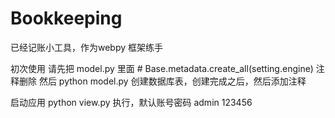 # Bookkeeping
已经记账小工具，作为webpy 框架练手

初次使用 请先把 model.py 里面 # Base.metadata.create_all(setting.engine) 注释删除
然后 python model.py 创建数据库表，创建完成之后，然后添加注释

启动应用 python view.py 执行，默认账号密码 admin 123456
